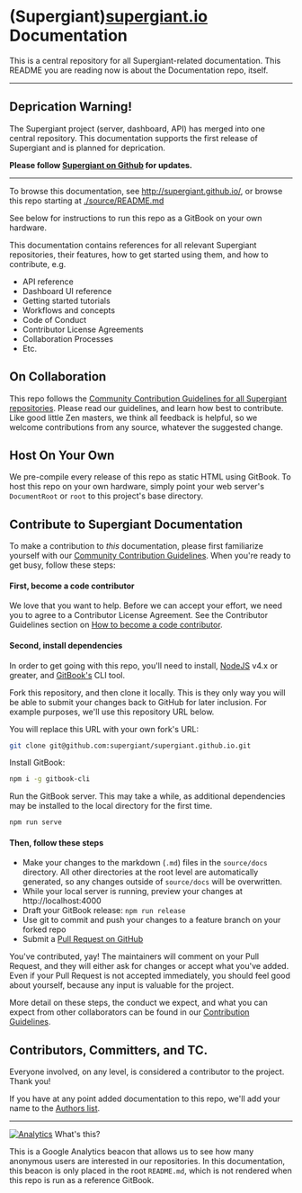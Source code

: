 [supergiant.io]: https://supergiant.io/ "Supergiant - Scaling Open-Source Container Orchestration"
[Contrib Guide]: ./source/docs/community/contribution-guidelines.md "Supergiant Community Contribution Guidelines"
[AUTHORS]: /AUTHORS "List of Documentation Authors"
[GitHub Using Pull Requests]: https://help.github.com/articles/using-pull-requests/ "GitHub Help: Using pull requests"
[Supergiant Github URL]: https://github.com/supergiant/supergiant

(Supergiant)[supergiant.io] Documentation
=======================================================================

This is a central repository for all Supergiant-related documentation. This README you are reading now is about the Documentation repo, itself.

---
## Deprication Warning!

The Supergiant project (server, dashboard, API) has merged into one central
repository. This documentation supports the first release of Supergiant and is
planned for deprication.

**Please follow [Supergiant on Github][Supergiant Github URL] for updates.**

---

To browse this documentation, see http://supergiant.github.io/, or browse this repo starting at [./source/README.md](./source/README.md)

See below for instructions to run this repo as a GitBook on your own hardware.

This documentation contains references for all relevant Supergiant repositories, their features, how to get started using them, and how to contribute, e.g.

* API reference
* Dashboard UI reference
* Getting started tutorials
* Workflows and concepts
* Code of Conduct
* Contributor License Agreements
* Collaboration Processes
* Etc.


On Collaboration
-----------------------------------------------------------------------

This repo follows the [Community Contribution Guidelines for all Supergiant repositories][Contrib Guide]. Please read our guidelines, and learn how best to contribute. Like good little Zen masters, we think all feedback is helpful, so we welcome contributions from any source, whatever the suggested change.


Host On Your Own
-----------------------------------------------------------------------

We pre-compile every release of this repo as static HTML using GitBook. To host this repo on your own hardware, simply point your web server's `DocumentRoot` or `root` to this project's base directory.


Contribute to Supergiant Documentation
-----------------------------------------------------------------------

To make a contribution to _this_ documentation, please first familiarize yourself with our [Community Contribution Guidelines][Contrib Guide]. When you're ready to get busy, follow these steps:

#### First, become a code contributor

We love that you want to help. Before we can accept your effort, we need you to agree to a Contributor License Agreement. See the Contributor Guidelines section on [How to become a code contributor][Contrib Guide].

#### Second, install dependencies

In order to get going with this repo, you'll need to install, [NodeJS](https://nodejs.org/en/) v4.x or greater, and [GitBook's](https://github.com/GitbookIO/gitbook) CLI tool.


Fork this repository, and then clone it locally. This is they only way you will be able to submit your changes back to GitHub for later inclusion. For example purposes, we'll use this repository URL below.

You will replace this URL with your own fork's URL:

```sh
git clone git@github.com:supergiant/supergiant.github.io.git
```

Install GitBook:

```sh
npm i -g gitbook-cli
```

Run the GitBook server. This may take a while, as additional dependencies may be installed to the local directory for the first time.

```sh
npm run serve
```

#### Then, follow these steps

* Make your changes to the markdown (`.md`) files in the `source/docs` directory.
  All other directories at the root level are automatically generated, so any changes outside of `source/docs` will be overwritten.
* While your local server is running, preview your changes at http://localhost:4000
* Draft your GitBook release: `npm run release`
* Use git to commit and push your changes to a feature branch on your forked repo
* Submit a [Pull Request on GitHub][GitHub Using Pull Requests]

You've contributed, yay! The maintainers will comment on your Pull Request, and they will either ask for changes or accept what you've added. Even if your Pull Request is not accepted immediately, you should feel good about yourself, because any input is valuable for the project.

More detail on these steps, the conduct we expect, and what you can expect from other collaborators can be found in our [Contribution Guidelines][Contrib Guide].


Contributors, Committers, and TC.
-----------------------------------------------------------------------

Everyone involved, on any level, is considered a contributor to the project. Thank you!

If you have at any point added documentation to this repo, we'll add your name to the [Authors list][AUTHORS].


---


[![Analytics](https://ga-beacon.appspot.com/UA-40292794-2/supergiant-documentation/readme)](https://github.com/igrigorik/ga-beacon) What's this?

This is a Google Analytics beacon that allows us to see how many anonymous users are interested in our repositories. In this documentation, this beacon is only placed in the root `README.md`, which is not rendered when this repo is run as a reference GitBook.
